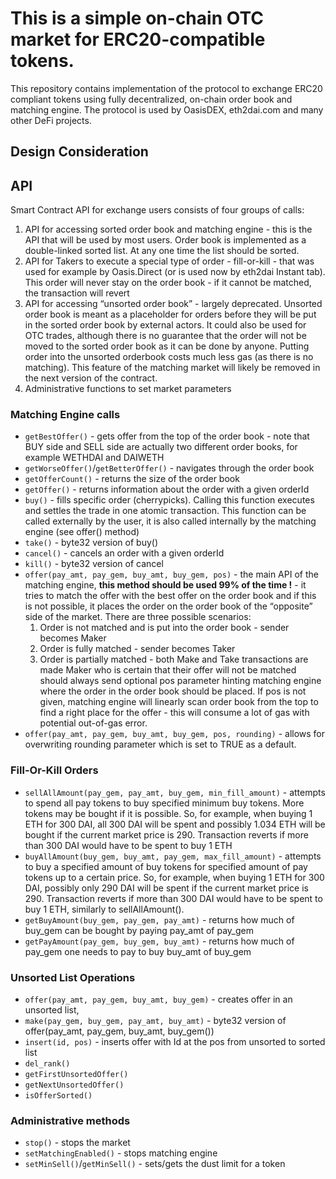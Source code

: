 # This is a simple on-chain OTC market for ERC20-compatible tokens.

This repository contains implementation of the protocol to exchange ERC20 compliant tokens using fully decentralized, on-chain order book and matching engine. The protocol is used by OasisDEX, eth2dai.com and many other DeFi projects. 

## Design Consideration

## API

Smart Contract API for exchange users consists of four groups of calls:

1. API for accessing sorted order book and matching engine - this is the API that will be used by most users. Order book is implemented as a double-linked sorted list. At any one time the list should be sorted.
2. API for Takers to execute a special type of order - fill-or-kill - that was used for example by Oasis.Direct (or is used now by eth2dai Instant tab). This order will never stay on the order book - if it cannot be matched, the transaction will revert
3. API for accessing “unsorted order book” - largely deprecated. Unsorted order book is meant as a placeholder for orders before they will be put in the sorted order book by external actors. It could also be used for OTC trades, although there is no guarantee that the order will not be moved to the sorted order book as it can be done by anyone. Putting order into the unsorted orderbook costs much less gas (as there is no matching). This feature of the matching market will likely be removed in the next version of the contract. 
4. Administrative functions to set market parameters

### Matching Engine calls

* `getBestOffer()` - gets offer from the top of the order book - note that BUY side and SELL side are actually two different order books, for example WETHDAI and DAIWETH
* `getWorseOffer()`/`getBetterOffer()` - navigates through the order book
* `getOfferCount()` - returns the size of the order book
* `getOffer()` - returns information about the order with a given orderId 
* `buy()` - fills specific order (cherrypicks). Calling this function executes and settles the trade in one atomic transaction. This function can be called externally by the user, it is also called internally by the matching engine (see offer() method)
* `take()` - byte32 version of buy()
* `cancel()` - cancels an order with a given orderId
* `kill()` - byte32 version of cancel
* `offer(pay_amt, pay_gem, buy_amt, buy_gem, pos)` - the main API of the matching engine, **this method should be used 99% of the time !** - it tries to match the offer with the best offer on the order book and if this is not possible, it places the order on the order book of the “opposite” side of the market. There are three possible scenarios:
  1. Order is not matched and is put into the order book - sender becomes Maker
  2. Order is fully matched - sender becomes Taker
  3. Order is partially matched - both Make and Take transactions are made
Maker who is certain that their offer will not be matched should always send optional pos parameter hinting matching engine where the order in the order book should be placed. If pos is not given, matching engine will linearly scan order book from the top to find a right place for the offer - this will consume a lot of gas with potential out-of-gas error.
* `offer(pay_amt, pay_gem, buy_amt, buy_gem, pos, rounding)` - allows for overwriting rounding parameter which is set to TRUE as a default. 

### Fill-Or-Kill Orders
* `sellAllAmount(pay_gem, pay_amt, buy_gem, min_fill_amount)` - attempts to spend all pay tokens to buy specified minimum buy tokens. More tokens may be bought if it is possible. So, for example, when buying 1 ETH for 300 DAI, all 300 DAI will be spent and possibly 1.034 ETH will be bought if the current market price is 290. Transaction reverts if more than 300 DAI would have to be spent to buy 1 ETH
* `buyAllAmount(buy_gem, buy_amt, pay_gem, max_fill_amount)` - attempts to buy a specified amount of buy tokens for specified amount of pay tokens up to a certain price. So, for example, when buying 1 ETH for 300 DAI, possibly only 290 DAI will be spent if the current market price is 290. Transaction reverts if more than 300 DAI would have to be spent to buy 1 ETH, similarly to sellAllAmount().  
* `getBuyAmount(buy_gem, pay_gem, pay_amt)` - returns how much of buy_gem can be bought by paying pay_amt of pay_gem
* `getPayAmount(pay_gem, buy_gem, buy_amt)` - returns how much of pay_gem one needs to pay to buy buy_amt of buy_gem

### Unsorted List Operations
* `offer(pay_amt, pay_gem, buy_amt, buy_gem)` - creates offer in an unsorted list, 
* `make(pay_gem, buy_gem, pay_amt, buy_amt)` - byte32 version of offer(pay_amt, pay_gem, buy_amt, buy_gem()) 
* `insert(id, pos)` - inserts offer with Id at the pos from unsorted to sorted list 
* `del_rank()`
* `getFirstUnsortedOffer()`
* `getNextUnsortedOffer()`
* `isOfferSorted()`

### Administrative methods
* `stop()` - stops the market
* `setMatchingEnabled()` - stops matching engine
* `setMinSell()`/`getMinSell()` - sets/gets the dust limit for a token 

